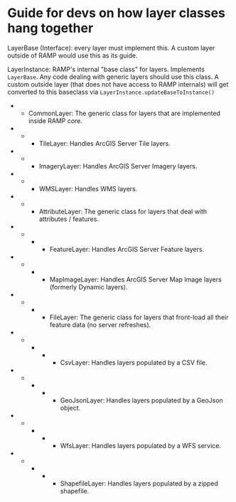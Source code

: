 # Guide for devs on how layer classes hang together


LayerBase (Interface): every layer must implement this. A custom layer outside of RAMP would use this as its guide.

LayerInstance: RAMP's internal "base class" for layers. Implements `LayerBase`. Any code dealing with generic layers should use this class. A custom outside layer (that does not have access to RAMP internals) will get converted to this baseclass via `LayerInstance.updateBaseToInstance()`

- - CommonLayer: The generic class for layers that are implemented inside RAMP core.

- - - TileLayer: Handles ArcGIS Server Tile layers.

- - - ImageryLayer: Handles ArcGIS Server Imagery layers.

- - - WMSLayer: Handles WMS layers.

- - - AttributeLayer: The generic class for layers that deal with attributes / features.

- - - - FeatureLayer: Handles ArcGIS Server Feature layers.

- - - - MapImageLayer: Handles ArcGIS Server Map Image layers (formerly Dynamic layers).

- - - - FileLayer: The generic class for layers that front-load all their feature data (no server refreshes).

- - - - - CsvLayer: Handles layers populated by a CSV file.

- - - - - GeoJsonLayer: Handles layers populated by a GeoJson object.

- - - - - WfsLayer: Handles layers populated by a WFS service.

- - - - - ShapefileLayer: Handles layers populated by a zipped shapefile.